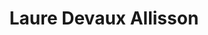 ---
title: Laure Devaux Allisson
site: https://lauredevaux.ch/
description: Laure Devaux Allisson est pasteure dans les cantons de Berne et de Neuchâtel
tags:
    - blog
    - catéchèse
cantons:
    - Berne
    - Neuchâtel
avis:
    - Grande variation de formes et de ton. Textes, audio et vidéo sont au programme. Une certaine légèreté mais toujours des réflexions théologiques de fond.
    - Sans chichi. C'est drôle et bien amené, et cela fait réfléchir.
---